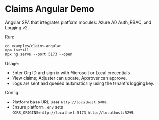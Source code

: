 # Claims Angular Demo

Angular SPA that integrates platform modules: Azure AD Auth, RBAC, and Logging
v2.

Run:

```
cd examples/claims-angular
npm install
npx ng serve --port 5173 --open
```

Usage:

- Enter Org ID and sign in with Microsoft or Local credentials.
- View claims; Adjuster can update, Approver can approve.
- Logs are sent and queried automatically using the tenant's logging key.

Config:

- Platform base URL uses `http://localhost:5000`.
- Ensure platform `.env` sets
  `CORS_ORIGINS=http://localhost:5173,http://localhost:5299`.
